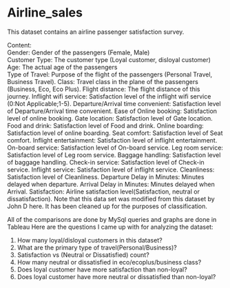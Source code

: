 # Airline_sales

This dataset contains an airline passenger satisfaction survey.

Content:  
Gender: Gender of the passengers (Female, Male)  
Customer Type: The customer type (Loyal customer, disloyal customer)  
Age: The actual age of the passengers  
Type of Travel: Purpose of the flight of the passengers (Personal Travel, Business Travel). 
Class: Travel class in the plane of the passengers (Business, Eco, Eco Plus). 
Flight distance: The flight distance of this journey. 
Inflight wifi service: Satisfaction level of the inflight wifi service (0:Not Applicable;1-5). 
Departure/Arrival time convenient: Satisfaction level of Departure/Arrival time convenient. 
Ease of Online booking: Satisfaction level of online booking. 
Gate location: Satisfaction level of Gate location. 
Food and drink: Satisfaction level of Food and drink. 
Online boarding: Satisfaction level of online boarding. 
Seat comfort: Satisfaction level of Seat comfort. 
Inflight entertainment: Satisfaction level of inflight entertainment. 
On-board service: Satisfaction level of On-board service. 
Leg room service: Satisfaction level of Leg room service. 
Baggage handling: Satisfaction level of baggage handling. 
Check-in service: Satisfaction level of Check-in service. 
Inflight service: Satisfaction level of inflight service. 
Cleanliness: Satisfaction level of Cleanliness. 
Departure Delay in Minutes: Minutes delayed when departure. 
Arrival Delay in Minutes: Minutes delayed when Arrival. 
Satisfaction: Airline satisfaction level(Satisfaction, neutral or dissatisfaction). 
Note that this data set was modified from this dataset by John D here. It has been cleaned up for the purposes of classification.

All of the comparisons are done by MySql queries and graphs are done in Tableau
Here are the questions I came up with for analyzing the dataset:

1) How many loyal/disloyal customers in this dataset?
2) What are the primary type of travel(Personal/Business)?
3) Satisfaction vs (Neutral or Dissatisfied) count?
4) How many neutral or dissatisfied in eco/ecoplus/business class?
5) Does loyal customer have more satisfaction than non-loyal?
6) Does loyal customer have more neutral or dissatisfied than non-loyal?

![]()


